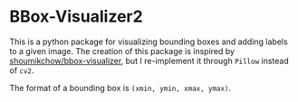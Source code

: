 # BBox-Visualizer2

This is a python package for visualizing bounding boxes and adding labels to a given image. The creation of this package is inspired by [shoumikchow/bbox-visualizer](https://github.com/shoumikchow/bbox-visualizer), but I re-implement it through `Pillow` instead of `cv2`.

The format of a bounding box is `(xmin, ymin, xmax, ymax)`.

